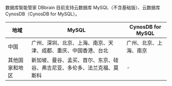 数据库智能管家 DBbrain 目前支持云数据库 MySQL（不含基础版）、云数据库 CynosDB（CynosDB for MySQL）。


| 地域              | MySQL |    CynosDB for MySQL                |
| ---------------- | ------------------------------- | -------------------- |
|  中国            | 广州、深圳、北京、上海、南京、天津、成都、重庆、中国香港、台北 | 广州、北京、上海、南京 |
| 其他国家和地区 |     新加坡、曼谷、孟买、首尔、东京、硅谷、弗吉尼亚、多伦多、法兰克福、莫斯科   |      -                |
